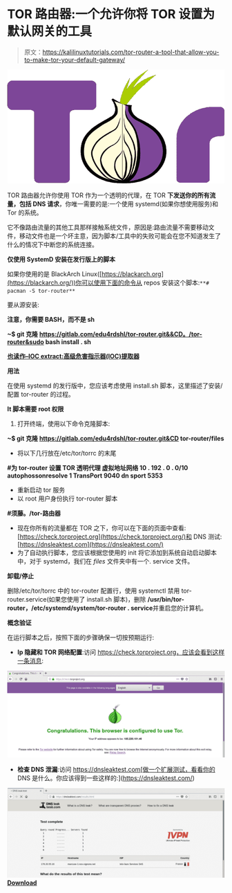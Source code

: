 # TOR 路由器:一个允许你将 TOR 设置为默认网关的工具

> 原文：<https://kalilinuxtutorials.com/tor-router-a-tool-that-allow-you-to-make-tor-your-default-gateway/>

[![TOR Router : A Tool That Allow You To Make TOR Your Default Gateway](img/7c4fd9560fbe6426f9236b3b21b650d8.png "TOR Router : A Tool That Allow You To Make TOR Your Default Gateway")](https://1.bp.blogspot.com/-IxIQZ_w48qU/XP_grpLb2xI/AAAAAAAAAvs/7HeSC9a20_EcarktJMJukbykjBdX3sGZwCLcBGAs/s1600/Tor%25281%2529.png)

TOR 路由器允许你使用 TOR 作为一个透明的代理，在 TOR **下发送你的所有流量，包括 DNS 请求**，你唯一需要的是:一个使用 systemd(如果你想使用服务)和 Tor 的系统。

它不像路由流量的其他工具那样接触系统文件，原因是:路由流量不需要移动文件，移动文件也是一个坏主意，因为脚本/工具中的失败可能会在您不知道发生了什么的情况下中断您的系统连接。

**仅使用 SystemD 安装在发行版上的脚本**

如果你使用的是 BlackArch Linux([https://blackarch.org](https://blackarch.org/))你可以使用下面的命令从 repos 安装这个脚本:`**# pacman -S tor-router**`

要从源安装:

**注意，你需要 BASH，而不是 sh**

**~$ git 克隆 https://gitlab.com/edu4rdshl/tor-router.git&&CD。/tor-router&sudo bash install . sh**

**[也读作–IOC extract:高级危害指示器(IOC)提取器](https://kalilinuxtutorials.com/iocextract/)**

**用法**

在使用 systemd 的发行版中，您应该考虑使用 install.sh 脚本，这里描述了安装/配置 tor-router 的过程。

**It 脚本需要 root 权限**

1.  打开终端，使用以下命令克隆脚本:

**~$ git 克隆 https://gitlab.com/edu4rdshl/tor-router.git&CD tor-router/files**

*   将以下几行放在/etc/tor/torrc 的末尾

**#为 tor-router 设置 TOR 透明代理
虚拟地址网络 10 . 192 . 0 . 0/10
autophossonresolve 1
TransPort 9040
dn sport 5353**

*   重新启动 tor 服务
*   以 root 用户身份执行 tor-router 脚本

**#须藤。/tor-路由器**

*   现在你所有的流量都在 TOR 之下，你可以在下面的页面中查看:[https://check.torproject.org](https://check.torproject.org/)和 DNS 测试:[https://dnsleaktest.com](https://dnsleaktest.com/)
*   为了自动执行脚本，您应该根据您使用的 init 将它添加到系统自动启动脚本中，对于 systemd，我们在 *files* 文件夹中有一个. service 文件。

**卸载/停止**

删除/etc/tor/torrc 中的 tor-router 配置行，使用 systemctl 禁用 tor-router.service(如果您使用了 install.sh 脚本)，删除 **/usr/bin/tor-router，/etc/systemd/system/tor-router . service**并重启您的计算机。

**概念验证**

在运行脚本之后，按照下面的步骤确保一切按预期运行:

*   **Ip 隐藏和 TOR 网络配置**:访问 https://check.torproject.org，应该会看到这样一条消息:

![](img/23cf4e8ecab505404d38b73d5f0918f3.png)

*   **检查 DNS 泄漏**:访问 https://dnsleaktest.com[做一个扩展测试，看看你的 DNS 是什么。你应该得到一些这样的:](https://dnsleaktest.com/)

![](img/4b92547f05b3c21fe7a205777c240de4.png)[**Download**](https://github.com/Edu4rdSHL/tor-router)